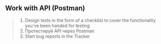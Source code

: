 ## Work with API (Postman)

> 1. Design tests in the form of a checklist to cover the functionality you've been handed for testing
> 2. Протестируй API через Postman
> 3. Start bug reports in the Tracker
